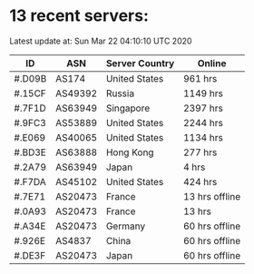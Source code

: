 # 13 recent servers:

Latest update at: Sun Mar 22 04:10:10 UTC 2020

| ID | ASN | Server Country | Online |
| -- | --- | -------------- | ------ |
| #.D09B | AS174 | United States | 961 hrs |
| #.15CF | AS49392 | Russia | 1149 hrs |
| #.7F1D | AS63949 | Singapore | 2397 hrs |
| #.9FC3 | AS53889 | United States | 2244 hrs |
| #.E069 | AS40065 | United States | 1134 hrs |
| #.BD3E | AS63888 | Hong Kong | 277 hrs |
| #.2A79 | AS63949 | Japan | 4 hrs |
| #.F7DA | AS45102 | United States | 424 hrs |
| #.7E71 | AS20473 | France | 13 hrs offline |
| #.0A93 | AS20473 | France | 13 hrs |
| #.A34E | AS20473 | Germany | 60 hrs offline |
| #.926E | AS4837 | China | 60 hrs offline |
| #.DE3F | AS20473 | Japan | 60 hrs offline |


